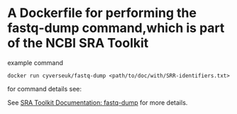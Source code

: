 # A Dockerfile for performing the fastq-dump command,which is part of the NCBI SRA Toolkit

example command
``` 
docker run cyverseuk/fastq-dump <path/to/doc/with/SRR-identifiers.txt>  
```
for command details see:

See [SRA Toolkit Documentation: fastq-dump](https://trace.ncbi.nlm.nih.gov/Traces/sra/sra.cgi?view=toolkit_doc&f=fastq-dump) for more details.
